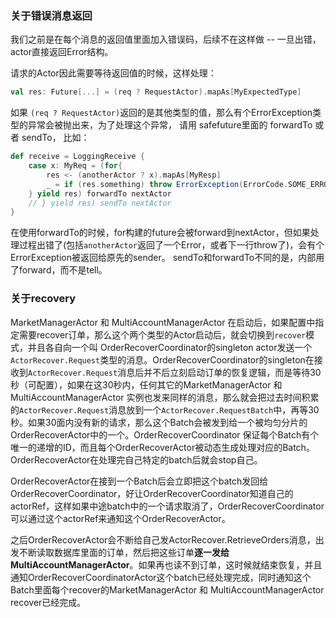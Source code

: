 


### 关于错误消息返回

我们之前是在每个消息的返回值里面加入错误码，后续不在这样做 -- 一旦出错，actor直接返回Error结构。

请求的Actor因此需要等待返回值的时候，这样处理：

```scala
val res: Future[...] = (req ? RequestActor).mapAs[MyExpectedType]

```


如果 `(req ? RequestActor)`返回的是其他类型的值，那么有个ErrorException类型的异常会被抛出来，为了处理这个异常，
请用 safefuture里面的 forwardTo 或者 sendTo， 比如：

```scala
def receive = LoggingReceive {
    case x: MyReq = (for{
        res <- (anotherActor ? x).mapAs[MyResp]
        _ = if (res.something) throw ErrorException(ErrorCode.SOME_ERROR, "msg")
    } yield res) forwardTo nextActor
    // } yield res) sendTo nextActor
}
```

在使用forwardTo的时候，for构建的future会被forward到nextActor，但如果处理过程出错了(包括`anotherActor`返回了一个Error，或者下一行throw了)，会有个ErrorException被返回给原先的sender。 sendTo和forwardTo不同的是，内部用了forward，而不是tell。



### 关于recovery

MarketManagerActor 和 MultiAccountManagerActor 在启动后，如果配置中指定需要recover订单，那么这个两个类型的Actor启动后，就会切换到`recover`模式，并且各自向一个叫 OrderRecoverCoordinator的singleton actor发送一个`ActorRecover.Request`类型的消息。OrderRecoverCoordinator的singleton在接收到`ActorRecover.Request`消息后并不后立刻启动订单的恢复逻辑，而是等待30秒（可配置），如果在这30秒内，任何其它的MarketManagerActor 和 MultiAccountManagerActor 实例也发来同样的消息，那么就会把过去时间积累的`ActorRecover.Request`消息放到一个`ActorRecover.RequestBatch`中，再等30秒。如果30面内没有新的请求，那么这个Batch会被发到给一个被均匀分片的OrderRecoverActor中的一个。OrderRecoverCoordinator 保证每个Batch有个唯一的递增的ID，而且每个OrderRecoverActor被动态生成处理对应的Batch。OrderRecoverActor在处理完自己特定的batch后就会stop自己。

OrderRecoverActor在接到一个Batch后会立即把这个batch发回给OrderRecoverCoordinator，好让OrderRecoverCoordinator知道自己的actorRef，这样如果中途batch中的一个请求取消了，OrderRecoverCoordinator可以通过这个actorRef来通知这个OrderRecoverActor。

之后OrderRecoverActor会不断给自己发ActorRecover.RetrieveOrders消息，出发不断读取数据库里面的订单，然后把这些订单**逐一发给MultiAccountManagerActor**。如果再也读不到订单，这时候就结束恢复，并且通知OrderRecoverCoordinatorActor这个batch已经处理完成，同时通知这个Batch里面每个recover的MarketManagerActor 和 MultiAccountManagerActor recover已经完成。

